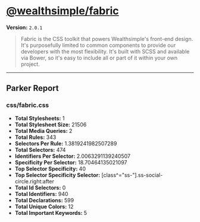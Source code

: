 # [@wealthsimple/fabric]( http://fabric.wealthsimple.com )

**Version:** `2.0.1`

> Fabric is the CSS toolkit that powers Wealthsimple's front-end design. It's purposefully limited to common components to provide our developers with the most flexibility. It's built with SCSS and available via Bower, so it's easy to include all or part of it within your own project.

* * *

## Parker Report

### css/fabric.css

- **Total Stylesheets:** 1
- **Total Stylesheet Size:** 21506
- **Total Media Queries:** 2
- **Total Rules:** 343
- **Selectors Per Rule:** 1.3819241982507289
- **Total Selectors:** 474
- **Identifiers Per Selector:** 2.0063291139240507
- **Specificity Per Selector:** 18.70464135021097
- **Top Selector Specificity:** 40
- **Top Selector Specificity Selector:** [class^="ss-"].ss-social-circle.right:after
- **Total Id Selectors:** 0
- **Total Identifiers:** 940
- **Total Declarations:** 599
- **Total Unique Colors:** 12
- **Total Important Keywords:** 5
